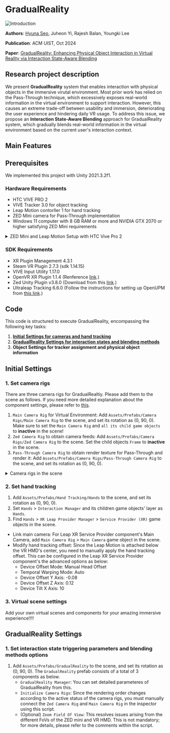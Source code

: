 # **GradualReality**
![Introduction](Figures/1.Introduction.png)

**Authors**: [Hyuna Seo](https://hyunaseo.github.io), Juheon Yi, Rajesh Balan, Youngki Lee 

**Publication**: ACM UIST, Oct 2024

**Paper**: [GradualReality: Enhancing Physical Object Interaction in Virtual Reality via Interaction State-Aware Blending](https://doi.org/10.1145/3654777.3676463)

## Research project description
We present **GradualReality** system that enables interaction with physical objects in the immersive virutal environment. Most prior work has relied on the Pass-Through technique, which excessively exposes real-world information in the virtual environment to support interaction. However, this causes an extreme trade-off between usability and immersion, deteriorating the user experience and hindering daily VR usage. To address this issue, we propose an **Interaction State-Aware Blending** approach for GradualReality system, which gradually blends real-world information in the virtual environment based on the current user's interaction context.

## Main Features 

## Prerequisites 
We implemented this project with Unity 2021.3.2f1. 

### Hardware Requirements
- HTC VIVE PRO 2
- VIVE Tracker 3.0 for object tracking 
- Leap Motion contorller 1 for hand tracking 
- ZED Mini camera for Pass-Through implementation 
- Windows 11 computer with 8 GB RAM or more and NVIDIA GTX 2070 or higher satisfying ZED Mini requirements 

<details>
    <summary>ZED Mini and Leap Motion Setup with HTC Vive Pro 2</summary>
    We have attached the ZED Mini and Leap Motion to the HTC VIVE PRO 2 as shown below.
    <p align="left">
        <img src="Figures/7.DeviceSetup.png" alt="Device Setup" width="30%" style="float:left; margin-right:30px;">
    </p>

1. **Zed Mini**
- The ZED Mini should be aligned with the center of the front camera of the HTC VIVE PRO 2.
- Putting it below the HMD's camera is one possible option, but you will need to adjust the zed camera's parameters, which ~~is a disaster~~ can make implementing Pass-Through very difficult (it becomes challenging to accurately apply Pass-Through to the exact position of objects).

2. **Leap Motion controller**
- The Leap Motion is attached below the front camera of the HTC VIVE PRO 2.
- Since the ZED Mini obstructs the front camera, it is not possible to use hand tracking provided by VIVE, Steam, or OpenXR, making the Leap Motion necessary.

</details>

### SDK Requirements
- XR Plugin Management 4.3.1 
- Steam VR Plugin 2.7.3 (sdk 1.14.15)
- VIVE Input Utility 1.17.0
- OpenVR XR Plugin 1.1.4 (Renference [link](https://docs.unity3d.com/Packages/com.unity.xr.management@4.3/manual/index.html).)
- Zed Unity Plugin v3.8.0 (Download from this [link](https://www.stereolabs.com/en-kr/developers/release/3.8).)
- Ultraleap Tracking 6.6.0 (Follow the instructions for setting up OpenUPM from [this link](https://github.com/ultraleap/UnityPlugin?tab=readme-ov-file#Installation).)


## Code 
This code is structured to execute GradualReality, encompassing the following key tasks:

1. [**Initial Settings for cameras and hand tracking**](#initial-settings)
2. [**GradualReality Settings for interaction states and blending methods**](#gradualreality-settings)
3. **Object Settings for tracker assignment and physical object information**

## Initial Settings

### 1. Set camera rigs
There are three camera rigs for GradualRealtiy. Please add them to the scene as follows. If you need more detailed explanation about the component settings, please refer to [this](./Assets/Prefabs/Camera%20Rigs).
1. `Main Camera Rig` for Virtual Environment: Add `Assets/Prefabs/Camera Rigs/Main Camera Rig` to the scene, and set its rotation as (0, 90, 0). Make sure to set the `Main Camera Rig` and `all its child game objects` to **inactive** in the scene!
2. `Zed Camera Rig` to obtain camera feeds: Add `Assets/Prefabs/Camera Rigs/Zed Camera Rig` to the scene. Set the child objects `Frame` to **inactive** in the scene.
3. `Pass-Through Camera Rig` to obtain render texture for Pass-Through and render it: Add `Assets/Prefabs/Camera Rigs/Pass-Through Camera Rig` to the scene, and set its rotation as (0, 90, 0). 

<details>
    <summary>Camera rigs in the scene</summary>
    <p align="left">
        <img src="Figures/CameraRigs.PNG" alt="Camer rigs in the scene" width="30%" style="float:left; margin-right:30px;">
    </p>
</details>

### 2. Set hand tracking
1. Add `Assets/Prefabs/Hand Tracking/Hands` to the scene, and set its rotation as (0, 90, 0). 
2. Set `Hands` > `Interaction Manager` and its children game objects' layer as `Hands`. 
3. Find `Hands` > `XR Leap Provider Manager` > `Service Provider (XR)` game objects in the scene. 
- Link main camera: For Leap XR Service Provider component's Main Camera, add `Main Camera Rig` > `Main Camera` game object in the scene. 
- Modify hand tracking offset: Since the Leap Motion is attached below the VR HMD's center, you need to manually apply the hand tracking offset. This can be configured in the Leap XR Service Provider component's  the advanced options as below:
    - Device Offset Mode: Manual Head Offset
    - Temporal Warping Mode: Auto
    - Device Offset Y Axis: -0.08
    - Device Offset Z Axis: 0.12
    - Device Tilt X Axis: 10

### 3. Virtual scene settings 
Add your own virtual scenes and components for your amazing immersive experience!!!!

## GradualReality Settings 
### 1. Set interaction state triggering parameters and blending methods options 
1. Add `Assets/Prefabs/GradualReality` to the scene, and set its rotation as (0, 90, 0). The `GradualReality` prefab consists of a total of 3 components as below. 
    - `GradualReality Manager`: You can set detailed parameteres of GradualReality from this.
    - `Initialize Camera Rigs`: Since the rendering order changes according to the active status of the camera rigs, you must manually connect the `Zed Camera Rig` and `Main Camera Rig` in the inspector using this script. 
    - (Optional) `Zoom Field Of View`: This resolves issues arising from the different FoVs of the ZED mini and VR HMD. This is not mandatory; for more details, please refer to the comments within the script.